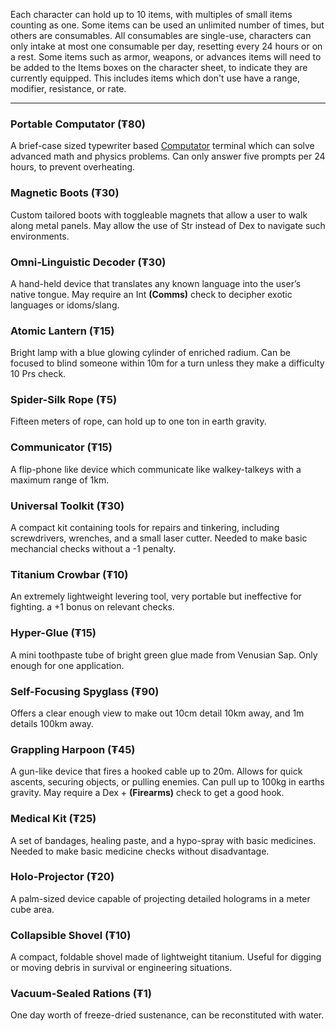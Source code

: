 Each character can hold up to 10 items, with multiples of small items counting as one. Some items can be used an unlimited number of times, but others are consumables. All consumables are single-use, characters can only intake at most one consumable per day, resetting every 24 hours or on a rest. Some items such as armor, weapons, or advances items will need to be added to the Items boxes on the character sheet, to indicate they are currently equipped. This includes items which don't use have a range, modifier, resistance, or rate.

---
### Portable Computator (₮80)
A brief-case sized typewriter based [Computator](Technology.md#Computators) terminal which can solve advanced math and physics problems. Can only answer five prompts per 24 hours, to prevent overheating.
### Magnetic Boots (₮30)
Custom tailored boots with toggleable magnets that allow a user to walk along metal panels. May allow the use of Str instead of Dex to navigate such environments.
### Omni-Linguistic Decoder (₮30)
A hand-held device that translates any known language into the user’s native tongue. May require an Int  **(Comms)** check to decipher exotic languages or idoms/slang.
### Atomic Lantern (₮15)
Bright lamp with a blue glowing cylinder of enriched radium. Can be focused to blind someone within 10m for a turn unless they make a difficulty 10 Prs check.
### Spider-Silk Rope (₮5)
Fifteen meters of rope, can hold up to one ton in earth gravity.
### Communicator (₮15)
A flip-phone like device which communicate like walkey-talkeys with a maximum range of 1km.
### Universal Toolkit (₮30)
A compact kit containing tools for repairs and tinkering, including screwdrivers, wrenches, and a small laser cutter. Needed to make basic mechancial checks without a -1 penalty.
### Titanium Crowbar (₮10)
An extremely lightweight levering tool, very portable but ineffective for fighting. a +1 bonus on relevant checks.
### Hyper-Glue (₮15)
A mini toothpaste tube of bright green glue made from Venusian Sap. Only enough for one application.
### Self-Focusing Spyglass (₮90)
Offers a clear enough view to make out 10cm detail 10km away, and 1m details 100km away.
### Grappling Harpoon (₮45)
A gun-like device that fires a hooked cable up to 20m. Allows for quick ascents, securing objects, or pulling enemies. Can pull up to 100kg in earths gravity. May require a Dex + **(Firearms)** check to get a good hook.
### Medical Kit (₮25)
A set of bandages, healing paste, and a hypo-spray with basic medicines. Needed to make basic medicine checks without disadvantage.
### Holo-Projector (₮20)
A palm-sized device capable of projecting detailed holograms in a meter cube area.
### Collapsible Shovel (₮10)
A compact, foldable shovel made of lightweight titanium. Useful for digging or moving debris in survival or engineering situations.
### Vacuum-Sealed Rations (₮1)
One day worth of freeze-dried sustenance, can be reconstituted with water.